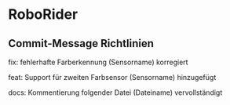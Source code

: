 # RoboRider

## Commit-Message Richtlinien

fix: fehlerhafte Farberkennung (Sensorname) korregiert

feat: Support für zweiten Farbsensor (Sensorname) hinzugefügt

docs: Kommentierung folgender Datei (Dateiname) vervollständigt

